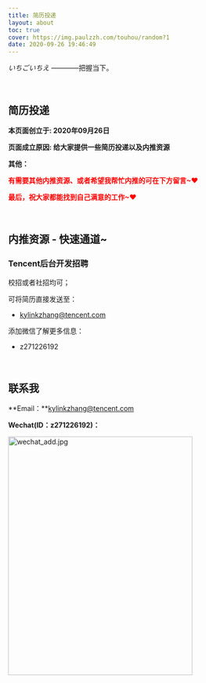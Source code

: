 ```yaml
---
title: 简历投递
layout: about
toc: true
cover: https://img.paulzzh.com/touhou/random?1
date: 2020-09-26 19:46:49
---
```


*いちごいちえ*  ————把握当下。

<BR/>

## 简历投递

**本页面创立于: 2020年09月26日**

**页面成立原因: 给大家提供一些简历投递以及内推资源**

**其他：**

<font color="#f00">**有需要其他内推资源、或者希望我帮忙内推的可在下方留言~♥**</font>

<font color="#f00">**最后，祝大家都能找到自己满意的工作~♥**</font>

<BR/>

## 内推资源 - 快速通道~

### Tencent后台开发招聘

校招或者社招均可；

可将简历直接发送至：

-   kylinkzhang@tencent.com

添加微信了解更多信息：

-   z271226192

<BR/>

## 联系我

**Email：**kylinkzhang@tencent.com

**Wechat(ID：z271226192)：**

 <img src="https://raw.gitmirror.com/JasonkayZK/blog_static/master/images/wechat_add.jpg" width = "376" height = "487" alt="wechat_add.jpg" align="center" />

<br/>


